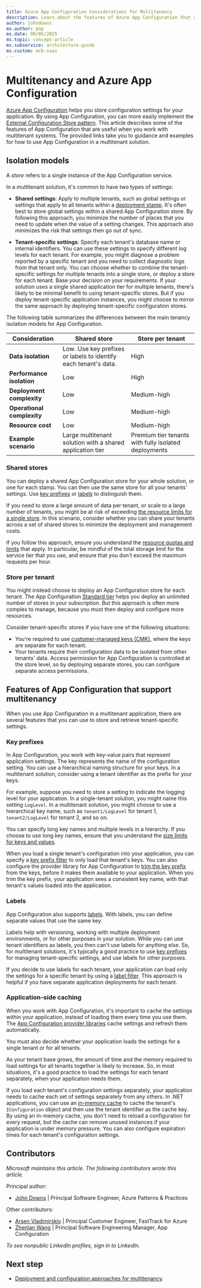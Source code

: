 ```yaml
---
title: Azure App Configuration Considerations for Multitenancy
description: Learn about the features of Azure App Configuration that are useful when working with multitenant systems, and use the provided links for guidance and examples.
author: johndowns
ms.author: pnp
ms.date: 09/05/2025
ms.topic: concept-article
ms.subservice: architecture-guide
ms.custom: arb-saas
---
```


# Multitenancy and Azure App Configuration

[Azure App Configuration](/azure/azure-app-configuration/overview) helps you store configuration settings for your application. By using App Configuration, you can more easily implement the [External Configuration Store pattern](../../../patterns/external-configuration-store.yml). This article describes some of the features of App Configuration that are useful when you work with multitenant systems. The provided links take you to guidance and examples for how to use App Configuration in a multitenant solution.

## Isolation models

A *store* refers to a single instance of the App Configuration service.

In a multitenant solution, it's common to have two types of settings:

- **Shared settings**: Apply to multiple tenants, such as global settings or settings that apply to all tenants within a [deployment stamp](../approaches/overview.md#deployment-stamps-pattern). It's often best to store global settings within a shared App Configuration store. By following this approach, you minimize the number of places that you need to update when the value of a setting changes. This approach also minimizes the risk that settings then go out of sync.

- **Tenant-specific settings**: Specify each tenant's database name or internal identifiers. You can use these settings to specify different log levels for each tenant. For example, you might diagnose a problem reported by a specific tenant and you need to collect diagnostic logs from that tenant only. You can choose whether to combine the tenant-specific settings for multiple tenants into a single store, or deploy a store for each tenant. Base your decision on your requirements. If your solution uses a single shared application tier for multiple tenants, there's likely to be minimal benefit to using tenant-specific stores. But if you deploy tenant-specific application instances, you might choose to mirror the same approach by deploying tenant-specific configuration stores.

The following table summarizes the differences between the main tenancy isolation models for App Configuration.

| Consideration | Shared store | Store per tenant |
|---|---|---|
| **Data isolation** | Low. Use key prefixes or labels to identify each tenant's data. | High |
| **Performance isolation** | Low | High |
| **Deployment complexity** | Low | Medium-high |
| **Operational complexity** | Low | Medium-high |
| **Resource cost** | Low | Medium-high |
| **Example scenario** | Large multitenant solution with a shared application tier | Premium tier tenants with fully isolated deployments |

### Shared stores

You can deploy a shared App Configuration store for your whole solution, or one for each stamp. You can then use the same store for all your tenants' settings. Use [key prefixes](#key-prefixes) or [labels](#labels) to distinguish them.

If you need to store a large amount of data per tenant, or scale to a large number of tenants, you might be at risk of exceeding [the resource limits for a single store](/azure/azure-resource-manager/management/azure-subscription-service-limits#azure-app-configuration). In this scenario, consider whether you can share your tenants across a set of shared stores to minimize the deployment and management costs.

If you follow this approach, ensure you understand the [resource quotas and limits](/azure/azure-resource-manager/management/azure-subscription-service-limits#azure-app-configuration) that apply. In particular, be mindful of the total storage limit for the service tier that you use, and ensure that you don't exceed the maximum requests per hour.

### Store per tenant

You might instead choose to deploy an App Configuration store for each tenant. The App Configuration [Standard tier](/azure/azure-app-configuration/faq#which-app-configuration-tier-should-i-use) helps you deploy an unlimited number of stores in your subscription. But this approach is often more complex to manage, because you must then deploy and configure more resources.

Consider tenant-specific stores if you have one of the following situations:

- You're required to use [customer-managed keys (CMK)](/azure/azure-app-configuration/concept-customer-managed-keys), where the keys are separate for each tenant.
- Your tenants require their configuration data to be isolated from other tenants' data. Access permission for App Configuration is controlled at the store level, so by deploying separate stores, you can configure separate access permissions.

## Features of App Configuration that support multitenancy

When you use App Configuration in a multitenant application, there are several features that you can use to store and retrieve tenant-specific settings.

### Key prefixes

In App Configuration, you work with key-value pairs that represent application settings. The key represents the name of the configuration setting. You can use a hierarchical naming structure for your keys. In a multitenant solution, consider using a tenant identifier as the prefix for your keys.

For example, suppose you need to store a setting to indicate the logging level for your application. In a single-tenant solution, you might name this setting `LogLevel`. In a multitenant solution, you might choose to use a hierarchical key name, such as `tenant1/LogLevel` for tenant 1, `tenant2/LogLevel` for tenant 2, and so on.

You can specify long key names and multiple levels in a hierarchy. If you choose to use long key names, ensure that you understand the [size limits for keys and values](/azure/azure-app-configuration/concept-key-value#keys).

When you load a single tenant's configuration into your application, you can specify a [key prefix filter](/dotnet/api/microsoft.extensions.configuration.azureappconfiguration.azureappconfigurationoptions.select) to only load that tenant's keys. You can also configure the provider library for App Configuration to [trim the key prefix](/dotnet/api/microsoft.extensions.configuration.azureappconfiguration.azureappconfigurationoptions.trimkeyprefix#microsoft-extensions-configuration-azureappconfiguration-azureappconfigurationoptions-trimkeyprefix) from the keys, before it makes them available to your application. When you trim the key prefix, your application sees a consistent key name, with that tenant's values loaded into the application.

### Labels

App Configuration also supports [labels](/azure/azure-app-configuration/concept-key-value#label-keys). With labels, you can define separate values that use the same key.

Labels help with versioning, working with multiple deployment environments, or for other purposes in your solution. While you can use tenant identifiers as labels, you then can't use labels for anything else. So, for multitenant solutions, it's typically a good practice to use [key prefixes](#key-prefixes) for managing tenant-specific settings, and use labels for other purposes.

If you decide to use labels for each tenant, your application can load only the settings for a specific tenant by using a [label filter](/dotnet/api/microsoft.extensions.configuration.azureappconfiguration.azureappconfigurationoptions.select#parameters). This approach is helpful if you have separate application deployments for each tenant.

### Application-side caching

When you work with App Configuration, it's important to cache the settings within your application, instead of loading them every time you use them. The [App Configuration provider libraries](/azure/azure-app-configuration/overview#use-app-configuration) cache settings and refresh them automatically.

You must also decide whether your application loads the settings for a single tenant or for all tenants.

As your tenant base grows, the amount of time and the memory required to load settings for all tenants together is likely to increase. So, in most situations, it's a good practice to load the settings for each tenant separately, when your application needs them.

If you load each tenant's configuration settings separately, your application needs to cache each set of settings separately from any others. In .NET applications, you can use an [in-memory cache](/aspnet/core/performance/caching/memory) to cache the tenant's `IConfiguration` object and then use the tenant identifier as the cache key. By using an in-memory cache, you don't need to reload a configuration for every request, but the cache can remove unused instances if your application is under memory pressure. You can also configure expiration times for each tenant's configuration settings.

## Contributors

*Microsoft maintains this article. The following contributors wrote this article.*

Principal author:

- [John Downs](https://www.linkedin.com/in/john-downs/) | Principal Software Engineer, Azure Patterns & Practices

Other contributors:

- [Arsen Vladimirskiy](https://www.linkedin.com/in/arsenv) | Principal Customer Engineer, FastTrack for Azure
- [Zhenlan Wang](https://www.linkedin.com/in/zhenlanwang) | Principal Software Engineering Manager, App Configuration

*To see nonpublic LinkedIn profiles, sign in to LinkedIn.*

## Next step

- [Deployment and configuration approaches for multitenancy](../approaches/deployment-configuration.md).
